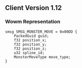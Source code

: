 ## Client Version 1.12

### Wowm Representation
```rust,ignore
smsg SMSG_MONSTER_MOVE = 0x00DD {
    PackedGuid guid;    
    f32 position_x;    
    f32 position_y;    
    f32 position_z;    
    u32 spline_id;    
    MonsterMoveType move_type;    
}

```
